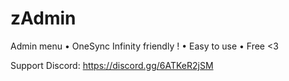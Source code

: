 # zAdmin
Admin menu
• OneSync Infinity friendly !
• Easy to use
• Free <3

Support Discord: https://discord.gg/6ATKeR2jSM
